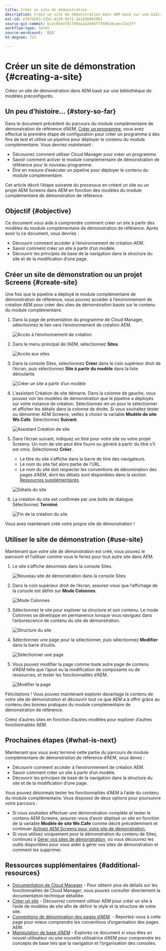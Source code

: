 ```yaml
---
title: Créer un site de démonstration
description: Créez un site de démonstration dans AEM basé sur une bibliothèque de modèles préconfigurés.
exl-id: e76fd283-12b2-4139-9e71-2e145b9620b1
source-git-commit: bc3c054e781789aa2a2b94f77b0616caec15e2ff
workflow-type: tm+mt
source-wordcount: '815'
ht-degree: 72%

---
```


# Créer un site de démonstration {#creating-a-site}

Créez un site de démonstration dans AEM basé sur une bibliothèque de modèles préconfigurés.

## Un peu d’histoire… {#story-so-far}

Dans le document précédent du parcours du module complémentaire de démonstration de référence d’AEM, [Créer un programme](create-program.md), vous avez effectué la première étape de configuration pour créer un programme à des fins de test et utilisé un pipeline pour déployer le contenu du module complémentaire. Vous devriez maintenant :

* Découvrez comment utiliser Cloud Manager pour créer un programme.
* Savoir comment activer le module complémentaire de démonstration de référence pour le nouveau programme.
* Être en mesure d’exécuter un pipeline pour déployer le contenu du module complémentaire.

Cet article décrit l’étape suivante du processus en créant un site ou un projet AEM Screens dans AEM en fonction des modèles du module complémentaire de démonstration de référence.

## Objectif {#objective}

Ce document vous aide à comprendre comment créer un site à partir des modèles du module complémentaire de démonstration de référence. Après avoir lu ce document, vous devriez :

* Découvrir comment accéder à l’environnement de création AEM.
* Savoir comment créer un site à partir d’un modèle.
* Découvrir les principes de base de la navigation dans la structure du site et de la modification d’une page.

## Créer un site de démonstration  ou un projet Screens {#create-site}

Une fois que le pipeline a déployé le module complémentaire de démonstration de référence, vous pouvez accéder à l’environnement de création AEM pour créer des sites de démonstration basés sur le contenu du module complémentaire.

1. Dans la page de présentation du programme de Cloud Manager, sélectionnez le lien vers l’environnement de création AEM.

   ![Accès à l’environnement de création](assets/access-author.png)

1. Dans le menu principal de l’AEM, sélectionnez **Sites**.

   ![Accès aux sites](assets/access-sites.png)

1. Dans la console Sites, sélectionnez **Créer** dans le coin supérieur droit de l’écran, puis sélectionnez **Site à partir du modèle** dans la liste déroulante.

   ![Créer un site à partir d’un modèle](assets/create-site-from-template.png)

1. L’assistant Création de site démarre. Dans la colonne de gauche, vous pouvez voir les modèles de démonstration que le pipeline a déployés sur votre instance de création. Sélectionnez-en un pour le sélectionner et afficher les détails dans la colonne de droite. Si vous souhaitez tester ou démontrer AEM Screens, veillez à choisir la variable **Modèle de site We.Cafe**. Sélectionnez **Suivant**.

   ![Assistant Création de site](assets/site-creation-wizard.png)

1. Dans l’écran suivant, indiquez un titre pour votre site ou votre projet Screens. Un nom de site peut être fourni ou généré à partir du titre s’il est omis. Sélectionnez **Créer**.

   * Le titre du site s’affiche dans la barre de titre des navigateurs.
   * Le nom du site fait alors partie de l’URL.
   * Le nom du site doit respecter les conventions de dénomination des pages d’AEM, dont les détails sont disponibles dans la section [Ressources supplémentaires](#additional-resources).

   ![Détails du site](assets/site-details.png)

1. La création du site est confirmée par une boîte de dialogue. Sélectionnez **Terminé**.

   ![Fin de la création du site](assets/site-creation-complete.png)

Vous avez maintenant créé votre propre site de démonstration !

## Utiliser le site de démonstration {#use-site}

Maintenant que votre site de démonstration est créé, vous pouvez le parcourir et l’utiliser comme vous le feriez pour tout autre site dans AEM.

1. Le site s’affiche désormais dans la console Sites.

   ![Nouveau site de démonstration dans la console Sites](assets/new-demo-site.png)

1. Dans le coin supérieur droit de l’écran, assurez-vous que l’affichage de la console est défini sur **Mode Colonnes**.

   ![Mode Colonnes](assets/column-view.png)

1. Sélectionnez le site pour explorer sa structure et son contenu. Le mode Colonnes se développe en permanence lorsque vous naviguez dans l’arborescence de contenu du site de démonstration.

   ![Structure du site](assets/site-structure.png)

1. Sélectionnez une page pour la sélectionner, puis sélectionnez **Modifier** dans la barre d’outils.

   ![Sélectionner une page](assets/select-page.png)

1. Vous pouvez modifier la page comme toute autre page de contenu d’AEM telle que l’ajout ou la modification de composants ou de ressources, et tester les fonctionnalités d’AEM.

   ![Modifier la page](assets/edit-page.png)

Félicitations ! Vous pouvez maintenant explorer davantage le contenu de votre site de démonstration et découvrir tout ce que AEM a à offrir grâce au contenu des bonnes pratiques du module complémentaire de démonstration de référence.

Créez d’autres sites en fonction d’autres modèles pour explorer d’autres fonctionnalités AEM.

## Prochaines étapes {#what-is-next}

Maintenant que vous avez terminé cette partie du parcours de module complémentaire de démonstration de référence d’AEM, vous devez :

* Découvrir comment accéder à l’environnement de création AEM.
* Savoir comment créer un site à partir d’un modèle.
* Découvrir les principes de base de la navigation dans la structure du site et de la modification d’une page.

Vous pouvez désormais tester les fonctionnalités d’AEM à l’aide du contenu du module complémentaire. Vous disposez de deux options pour poursuivre votre parcours :

* Si vous souhaitez effectuer une démonstration complète et tester le contenu AEM Screens, assurez-vous d’avoir déployé un site en fonction de la variable **Modèle de site We.Cafe** comme décrit précédemment et continuer [Activez AEM Screens pour votre site de démonstration.](screens.md)
* Si vous utilisez uniquement pour la démonstration du contenu de Sites, continuez à [Gérer vos sites de démonstration,](manage.md) où vous découvrez les outils disponibles pour vous aider à gérer vos sites de démonstration et comment les supprimer.

## Ressources supplémentaires {#additional-resources}

* [Documentation de Cloud Manager](https://experienceleague.adobe.com/docs/experience-manager-cloud-service/content/onboarding/onboarding-concepts/cloud-manager-introduction.html?lang=fr) - Pour obtenir plus de détails sur les fonctionnalités de Cloud Manager, vous pouvez consulter directement la documentation technique détaillée.
* [Créer un site](/help/sites-cloud/administering/site-creation/create-site.md) - Découvrez comment utiliser AEM pour créer un site à l’aide de modèles de site afin de définir le style et la structure de votre site.
* [Conventions de dénomination des pages d’AEM](/help/sites-cloud/authoring/fundamentals/organizing-pages.md#page-name-restrictions-and-best-practices). - Reportez-vous à cette page pour mieux comprendre les conventions d’organisation des pages AEM.
* [Manipulation de base d’AEM](/help/sites-cloud/authoring/getting-started/basic-handling.md) - Explorez ce document si vous êtes un nouvel utilisateur ou une nouvelle utilisatrice d’AEM pour comprendre les concepts de base tels que la navigation et l’organisation des consoles.
